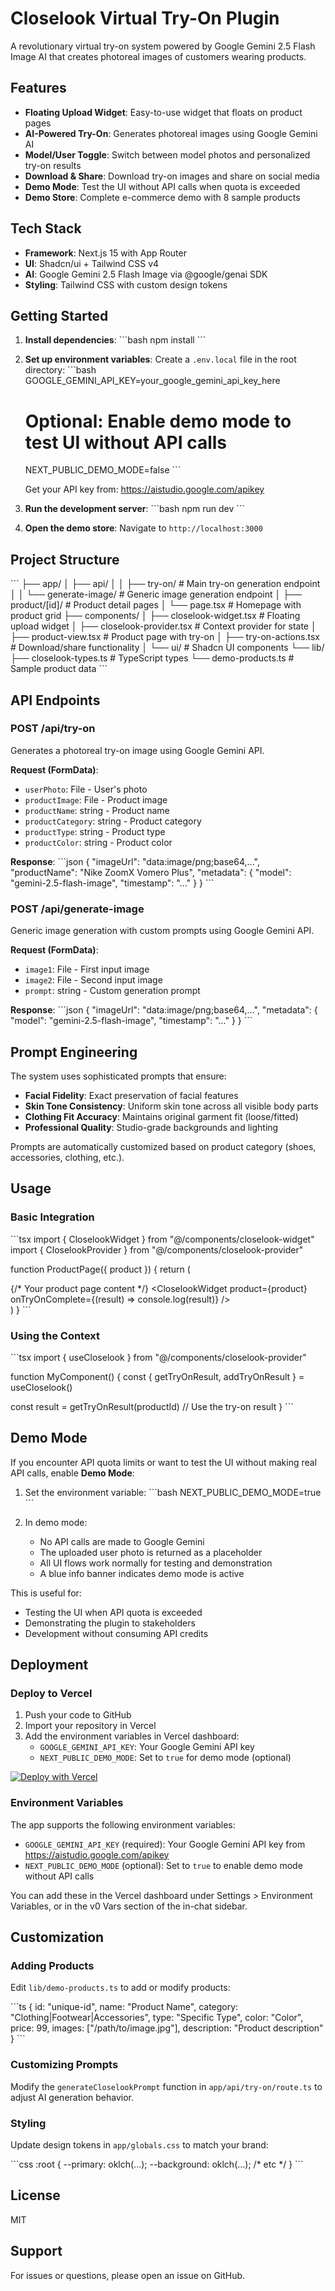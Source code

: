 # Closelook Virtual Try-On Plugin

A revolutionary virtual try-on system powered by Google Gemini 2.5 Flash Image AI that creates photoreal images of customers wearing products.

## Features

- **Floating Upload Widget**: Easy-to-use widget that floats on product pages
- **AI-Powered Try-On**: Generates photoreal images using Google Gemini AI
- **Model/User Toggle**: Switch between model photos and personalized try-on results
- **Download & Share**: Download try-on images and share on social media
- **Demo Mode**: Test the UI without API calls when quota is exceeded
- **Demo Store**: Complete e-commerce demo with 8 sample products

## Tech Stack

- **Framework**: Next.js 15 with App Router
- **UI**: Shadcn/ui + Tailwind CSS v4
- **AI**: Google Gemini 2.5 Flash Image via @google/genai SDK
- **Styling**: Tailwind CSS with custom design tokens

## Getting Started

1. **Install dependencies**:
   \`\`\`bash
   npm install
   \`\`\`

2. **Set up environment variables**:
   Create a `.env.local` file in the root directory:
   \`\`\`bash
   GOOGLE_GEMINI_API_KEY=your_google_gemini_api_key_here
   
   # Optional: Enable demo mode to test UI without API calls
   NEXT_PUBLIC_DEMO_MODE=false
   \`\`\`
   
   Get your API key from: https://aistudio.google.com/apikey

3. **Run the development server**:
   \`\`\`bash
   npm run dev
   \`\`\`

4. **Open the demo store**:
   Navigate to `http://localhost:3000`

## Project Structure

\`\`\`
├── app/
│   ├── api/
│   │   ├── try-on/          # Main try-on generation endpoint
│   │   └── generate-image/  # Generic image generation endpoint
│   ├── product/[id]/        # Product detail pages
│   └── page.tsx             # Homepage with product grid
├── components/
│   ├── closelook-widget.tsx      # Floating upload widget
│   ├── closelook-provider.tsx    # Context provider for state
│   ├── product-view.tsx          # Product page with try-on
│   ├── try-on-actions.tsx        # Download/share functionality
│   └── ui/                       # Shadcn UI components
└── lib/
    ├── closelook-types.ts        # TypeScript types
    └── demo-products.ts          # Sample product data
\`\`\`

## API Endpoints

### POST /api/try-on

Generates a photoreal try-on image using Google Gemini API.

**Request (FormData)**:
- `userPhoto`: File - User's photo
- `productImage`: File - Product image
- `productName`: string - Product name
- `productCategory`: string - Product category
- `productType`: string - Product type
- `productColor`: string - Product color

**Response**:
\`\`\`json
{
  "imageUrl": "data:image/png;base64,...",
  "productName": "Nike ZoomX Vomero Plus",
  "metadata": { "model": "gemini-2.5-flash-image", "timestamp": "..." }
}
\`\`\`

### POST /api/generate-image

Generic image generation with custom prompts using Google Gemini API.

**Request (FormData)**:
- `image1`: File - First input image
- `image2`: File - Second input image
- `prompt`: string - Custom generation prompt

**Response**:
\`\`\`json
{
  "imageUrl": "data:image/png;base64,...",
  "metadata": { "model": "gemini-2.5-flash-image", "timestamp": "..." }
}
\`\`\`

## Prompt Engineering

The system uses sophisticated prompts that ensure:
- **Facial Fidelity**: Exact preservation of facial features
- **Skin Tone Consistency**: Uniform skin tone across all visible body parts
- **Clothing Fit Accuracy**: Maintains original garment fit (loose/fitted)
- **Professional Quality**: Studio-grade backgrounds and lighting

Prompts are automatically customized based on product category (shoes, accessories, clothing, etc.).

## Usage

### Basic Integration

\`\`\`tsx
import { CloselookWidget } from "@/components/closelook-widget"
import { CloselookProvider } from "@/components/closelook-provider"

function ProductPage({ product }) {
  return (
    <CloselookProvider>
      <div>
        {/* Your product page content */}
        <CloselookWidget 
          product={product}
          onTryOnComplete={(result) => console.log(result)}
        />
      </div>
    </CloselookProvider>
  )
}
\`\`\`

### Using the Context

\`\`\`tsx
import { useCloselook } from "@/components/closelook-provider"

function MyComponent() {
  const { getTryOnResult, addTryOnResult } = useCloselook()
  
  const result = getTryOnResult(productId)
  // Use the try-on result
}
\`\`\`

## Demo Mode

If you encounter API quota limits or want to test the UI without making real API calls, enable **Demo Mode**:

1. Set the environment variable:
   \`\`\`bash
   NEXT_PUBLIC_DEMO_MODE=true
   \`\`\`

2. In demo mode:
   - No API calls are made to Google Gemini
   - The uploaded user photo is returned as a placeholder
   - All UI flows work normally for testing and demonstration
   - A blue info banner indicates demo mode is active

This is useful for:
- Testing the UI when API quota is exceeded
- Demonstrating the plugin to stakeholders
- Development without consuming API credits

## Deployment

### Deploy to Vercel

1. Push your code to GitHub
2. Import your repository in Vercel
3. Add the environment variables in Vercel dashboard:
   - `GOOGLE_GEMINI_API_KEY`: Your Google Gemini API key
   - `NEXT_PUBLIC_DEMO_MODE`: Set to `true` for demo mode (optional)

[![Deploy with Vercel](https://vercel.com/button)](https://vercel.com/new)

### Environment Variables

The app supports the following environment variables:

- `GOOGLE_GEMINI_API_KEY` (required): Your Google Gemini API key from https://aistudio.google.com/apikey
- `NEXT_PUBLIC_DEMO_MODE` (optional): Set to `true` to enable demo mode without API calls

You can add these in the Vercel dashboard under Settings > Environment Variables, or in the v0 Vars section of the in-chat sidebar.

## Customization

### Adding Products

Edit `lib/demo-products.ts` to add or modify products:

\`\`\`ts
{
  id: "unique-id",
  name: "Product Name",
  category: "Clothing|Footwear|Accessories",
  type: "Specific Type",
  color: "Color",
  price: 99,
  images: ["/path/to/image.jpg"],
  description: "Product description"
}
\`\`\`

### Customizing Prompts

Modify the `generateCloselookPrompt` function in `app/api/try-on/route.ts` to adjust AI generation behavior.

### Styling

Update design tokens in `app/globals.css` to match your brand:

\`\`\`css
:root {
  --primary: oklch(...);
  --background: oklch(...);
  /* etc */
}
\`\`\`

## License

MIT

## Support

For issues or questions, please open an issue on GitHub.

